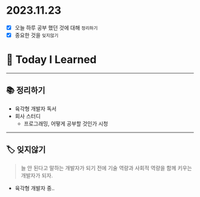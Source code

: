 # 2023.11.23

- [x] 오늘 하루 공부 했던 것에 대해 `정리하기`
- [x] 중요한 것을 `잊지않기`

# 🚩 Today I Learned

---

## 📚 정리하기

- 육각형 개발자 독서
- 회사 스터디
  - 프로그래밍, 어떻게 공부할 것인가 시청

---

## 🏷 잊지않기

> 늘 안 된다고 말하는 개발자가 되기 전에 기술 역량과 사회적 역량을 함께 키우는 개발자가 되자.

- 육각형 개발자 중..
  >
